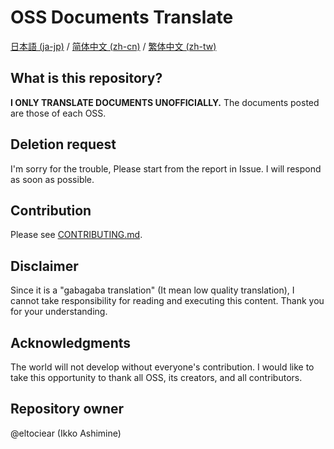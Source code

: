 # OSS Documents Translate
[日本語 (ja-jp)](./contents/ja-jp/README.md) / [简体中文 (zh-cn)](./contents/zh-cn/README.md) / [繁体中文 (zh-tw)](./contents/zh-tw/README.md)

## What is this repository?
**I ONLY TRANSLATE DOCUMENTS UNOFFICIALLY.**
The documents posted are those of each OSS.

## Deletion request
I'm sorry for the trouble, Please start from the report in Issue.
I will respond as soon as possible.

## Contribution
Please see [CONTRIBUTING.md](./CONTRIBUTING.md).

## Disclaimer
Since it is a "gabagaba translation" (It mean low quality translation), I cannot take responsibility for reading and executing this content.
Thank you for your understanding.

## Acknowledgments
The world will not develop without everyone's contribution.
I would like to take this opportunity to thank all OSS, its creators, and all contributors.

## Repository owner
@eltociear (Ikko Ashimine)
